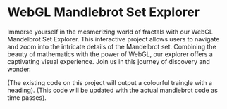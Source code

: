 # WebGL Mandlebrot Set Explorer

Immerse yourself in the mesmerizing world of fractals with our WebGL Mandelbrot Set Explorer. 
This interactive project allows users to navigate and zoom into the intricate details of the Mandelbrot set. 
Combining the beauty of mathematics with the power of WebGL, our explorer offers a captivating visual experience. 
Join us in this journey of discovery and wonder.

(The existing code on this project will output a colourful traingle with a heading).
(This code will be updated with the actual mandlebrot code as time passes).
